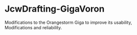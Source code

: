 # JcwDrafting-GigaVoron
Modifications to the Orangestorm Giga to improve its usability, Modifications and reliability. 
